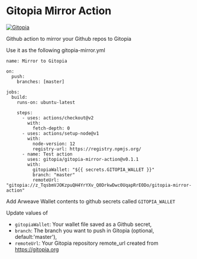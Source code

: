 # Gitopia Mirror Action

[![Gitopia](https://img.shields.io/endpoint?style=&url=https://gitopia.org/mirror-badge.json)](https://gitopia.org/#/address/gitopia)

Github action to mirror your Github repos to Gitopia

Use it as the following gitopia-mirror.yml

```
name: Mirror to Gitopia

on:
  push:
    branches: [master]

jobs:
  build:
    runs-on: ubuntu-latest

    steps:
      - uses: actions/checkout@v2
        with:
          fetch-depth: 0
      - uses: actions/setup-node@v1
        with:
          node-version: 12
          registry-url: https://registry.npmjs.org/
      - name: Test action
        uses: gitopia/gitopia-mirror-action@v0.1.1
        with:
          gitopiaWallet: "${{ secrets.GITOPIA_WALLET }}"
          branch: "master"
          remoteUrl: "gitopia://z_TqsbmVJOKzpuQH4YrYXv_Q0DrkwDwc0UqapRrE0Do/gitopia-mirror-action"

```

Add Arweave Wallet contents to github secrets called `GITOPIA_WALLET`

Update values of

- `gitopiaWallet`: Your wallet file saved as a Github secret,
- `branch`: The branch you want to push in Gitopia (optional, default:'master'),
- `remoteUrl`: Your Gitopia repository remote_url created from https://gitopia.org
